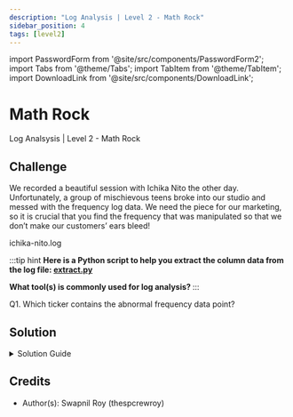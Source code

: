```yaml
---
description: "Log Analysis | Level 2 - Math Rock"
sidebar_position: 4
tags: [level2]
---
```


import PasswordForm from '@site/src/components/PasswordForm2';
import Tabs from '@theme/Tabs';
import TabItem from '@theme/TabItem';
import DownloadLink from '@site/src/components/DownloadLink';

# Math Rock

Log Analsysis | Level 2 - Math Rock

## Challenge

We recorded a beautiful session with Ichika Nito the other day. Unfortunately, a group of mischievous teens broke into our studio and messed with the frequency log data. We need the piece for our marketing, so it is crucial that you find the frequency that was manipulated so that we don’t make our customers’ ears bleed!

<DownloadLink file="assets/ugahacks10/ichika-nito.log">ichika-nito.log</DownloadLink>
[](./assets/ichika-nito.log)

:::tip hint
<b>
Here is a Python script to help you extract the column data from the log file:
[extract.py](./assets/extract.py)

What tool(s) is commonly used for log analysis?
</b>
:::

Q1. Which ticker contains the abnormal frequency data point?  
<PasswordForm hash="456e688ee12388847b3d245d8ae5d10f488dcdf1b5ad1a1aa6dddcb9ccc3e23c824e134b9f69fae368e69e18eba67fa5cc1dec6246bf5f58e1a5a2afcd9bac63" algorithm="sha512" />

## Solution

<details>
    <summary>Solution Guide</summary>

    Over 75% of log analysis challenges can be solved with [**Excel**](https://www.microsoft.com/en-us/microsoft-365/excel). Thus, **Math Rock** attempts to be an introduction to using Excel in order to solve log analysis challenges. After mastering Excel, it is recomended to learn DAAS tools like Splunk, Datadog, or Solarwinds to further refine your log analysis skills to become a master in this hacking form.

    The .log file is seperated into 4 columns: Time, Ticker, Frequency, and Amplitude. Now, we need to find a way to copy and paste each column as it's own column in excel. However, when I try to copy and paste the log file into excel, it puts all the data in one column, which is not what we want. Thus, we rely on good ol' reliable python to extract each individual column of the dataframe.

    I have provided the python file to help you with extraction in the **HINT**. Now if there was a way to copy and paste each individual column from the log file to their own respective column in the excel sheet without python, then be my guest. However, in this case, we are using the help of python to seamlessly copy over the data so that the excel sheet can mirror the log file.

    Although the python file extracts all the columns, we really only need to copy over 'time', 'amplitude' columns, and maybe the 'Ticker' column as well. Once you copied over the numbers and their headers to excel, select ONLY the ‘frequency’ and ‘amplitude’ columns. After selecting the two columns, search for ‘XY scatter’ and select the first scatter plot option. You should see an outlier in the data among the 'Y' axis. There is only one ticker that goes beyond the [-1.00, 1.00] Hertz frequency bound, and that ticker is the flag!

    P.S. This is the actual frequency data extracted from a snippit of a ichika-nito solo. You can reconvert the audio back into the actual song using Audacity in order to hear the sound byte.

</details>

## Credits

- Author(s): Swapnil Roy (thespcrewroy)
